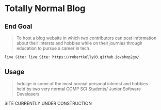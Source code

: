 # Totally Normal Blog

## End Goal
  
> To host a blog website in which two contributors can post information about their intersts and hobbies while on their journies through education to pursue a career in tech. 



```
live Site: live Site: https://robertkelly03.github.io/shop2go/
```

## Usage 

> Indulge in some of the most normal personal interest and hobbies held by two very normal COMP SCI Students/ Junior Software Developers.

SITE CURRENTLY UNDER CONSTRUCTION
